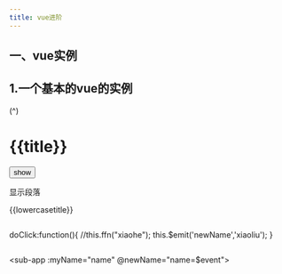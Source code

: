 ```yaml
---
title: vue进阶
---
```

## 一、vue实例

## 1.一个基本的vue的实例

(^) <head>
<meta charset="UTF-8">
<title></title>
</head>
<body>
<div id="app">
<h1>
{{title}}
</h1>
<button id="btn" @click="btnclick">show</button>
<p v-if="showFlag">显示段落</p>
{{lowercasetitle}}
</div>
</body>
<script src="https://cdn.bootcss.com/vue/2.5.17-beta.0/vue.min.js"></script>
<script>
var v1 = new Vue(
{
el:"#app",
data:{
title:"This is Title",
showFlag:false
},
methods:{
btnclick:function(){
this.showFlag=true;
this.updateTitle("this is new title");
},
updateTitle:function(d){
this.title = d;
}
},
computed:{
lowercasetitle:function(){
return this.title.toLowerCase();
}
},
watch:{
title:function(newVal,oldVal){
console.log(newVal)
}
}
}

### 2.新的实例

### 3.一个实例改变另一个实例中的内容，通过给实例命名

#### 在一个实例中，通过调用另一个实例的属性，来操作其属性

### 4.在vue外面操作vue实例——操作属性

### 5.调用vue实例中的方法——操作方法

### 6.为vue实例设置属性

```
vue中的实例属性
```

#### 设置实例属性

#### )

```
</script>
```

```
new Vue({
el:"#app2"
})
```

```
var v1 = new Vue();
var v2 = new Vue({
el:"#app2",
data:{},
methods:{
changeTitle:function(){
v1.title = "changed title";
}
}
});
```

```
setTimeout(function(){
v1.title="st title";
}, 2000 );
```

```
setTimeout(function(){
v1.btnclick();
}, 2000 );
```

```
v1.$data
v1.$el
```

```
实例属性还能这么调用： v1.$data.title 相当于 v1.title
```

### 7.实例属性ref的用法：相当于是id

### 8.动态绑定vue实例到页面中

mount 加载的意思

## 二、Vue组件

#### 万事万物皆对象

#### 万物皆组件

### 1.vue组件

Vue.componet 实现全局注册

```
var data = {
arg1:"arg1 value"
};
var v2 = new Vue({
el:"#app2",
data:data,
```

```
<div id="app">
<button ref="mybtn1" id="btn" @click="btnclick">show</button>
<button ref="mybtn2" id="btn" @click="btnclick">show</button>
</div>
```

```
methods:{
btnclick:function(){
this.$refs.mybtn1.innerText = "tttttbbbbnnnn";
}
}
```

```
<div id="app3"></div>
<script>
var v3 = new Vue({
```

```
template:"<h1>hello</h1>"
});
v3.$mount("#app3");
</script>
```

注意： div得是vue的实例，组件创建好后，只要被vue注册过的div里面，都能使用该组件

### 2.vue的生命周期函数

在控制台查看各函数的调用顺序，并调用destroy，再点改变title按钮，发现改变不了，因为已被销毁

```
<div id="app1">
<hello></hello>
</div>
Vue.component("hello",{
template:"<h1>hello</h1>"
})
new Vue({
el:"#app1"
})
```

```
<html>
<head>
<meta charset="UTF-8">
<title>生命周期</title>
</head>
<body>
<div id="app1">
{{title}}
<button type="button" @click="changeTitle">change title</button>
<button type="button" @click="destroy">destroy</button>
</div>
</body>
<script src="https://cdn.bootcss.com/vue/2.5.17-beta.0/vue.min.js"></script>
<script>
new Vue({
el:"#app1",
data:{
title:"this is title"
},
methods:{
changeTitle:function(){
this.title= "new title";
},
destroy:function(){
this.$destroy();
}
},
beforeCreate(){
console.log("beforeCreate")
},
created(){
console.log("created")
},
beforeMount(){
console.log("beforeMount")
```

### 3.一个页面中只有一个div，其他的都是vue组件

vue组件里的data必须使用function的形式对{}对象进行封装，防止对其他数据的修改。 注意，template里必须有
一个根节点。

#### }

```
mounted(){
console.log("mounted")
},
beforeUpdate(){
console.log("beforeUpdate")
},
updated(){
console.log("updated")
},
beforeDestroy(){
console.log("beforeDestory")
},
destroyed(){
console.log("destory")
}
})
</script>
</html>
```

```
<head>
<meta charset="UTF-8">
<title>component</title>
</head>
<body>
<div id="app1">
<my-cap></my-cap>
</div>
<div id="app2">
```

```
</div>
</body>
<script src="https://cdn.bootcss.com/vue/2.5.17-beta.0/vue.js"></script>
<script>
new Vue({
el:"#app2",
template:"<div>aaa</div>"
});
```

```
Vue.component("my-cap",{
data(){
return {
status:"hellllllllo"
}
},
```

```
template:'<p>{{status}}<button @click="changebtn">btn</button></p>',
```

#### 改进版：提高了代码的重用性——万物皆组件

## 三、vue开发模式

### 1.vue-cli骨架

```
methods:{
changebtn:function(){
this.status = "enennnnnnn"
}
}
```

```
});
new Vue({
el:"#app1"
})
</script>
```

```
var cmp = {
data(){
return {
status:"hellllllllo"
}
},
template:'<p>{{status}}<button @click="changebtn">btn</button></p>',
methods:{
changebtn:function(){
this.status = "enennnnnnn"
}
}
}
new Vue({
el:"#app1",
components:{
"my-cap":cmp
}
})
new Vue({
el:"#app2",
components:{
"cap":cmp
}
```

```
})
```

```
CLI（command line interfaces ）命令行接口。在进行Vue项目开发时，可以选择不同的Vue模板进行项目的搭
建，比如simple、webpack-simple、webpack、browserify/browserify-simple等；vue-cli是官方提供的一个脚
手架（预先定义好的目录结构及基础代码，咱们在创建 Maven 项目时可以选择创建一个骨架项目，这个骨架项目就是脚
手架），用于快速生成一个 vue 的项目模板。
```

### 2.详细步骤

```
下载安装node.js https://nodejs.org/en/download/
在node.js的cmd组件（command prompt）中安装vue-cli
```

```
创建vue项目文件夹并打开
```

```
使用vue list命令查看当前可用的vue骨架
使用vue命令创建基于vue-webpack-simple骨架的项目,vue-cli-demo是项目名，过程中需要输入一些参数，
回车是使用提示的值
```

```
创建基于webpack骨架的项目
```

```
查阅readme.md文档
```

### 3.webpack-simple模板初体验

#### 1)进入到项目文件中，安装依赖环境

#### 2)进入开发模式

```
如果提示缺少依赖东西，尝试重新 npm install，如果缺少node-sass，执行以下内容：
```

```
npm install vue-cli -g
```

```
mkdir d:/vuedemo
```

```
cd d:/vuedemo
```

```
vue init webpack-simple vue-cli-demo
```

```
vue init webpack vue-cli-demo
```

```
npm install #安装依赖环境
```

```
npm run dev #进入开发模式
```

```
npm run build #发布项目
```

```
npm install
```

```
npm run dev
```

```
如果npm命令无法使用，可以使用淘宝镜像http://npm.taobao.org/
操作步骤如下：
```

```
开始组件开发 修改主组件App.vue
```

## 四、编写app.vue

### 1.注意template必须有一个根节点

#### 这样会报错

### 2.在App.vue组件中使用另一个vue组件

```
npm install node-sass
```

```
# 1. 安装cnpm
npm install -g cnpm --registry=https://registry.npm.taobao.org
# 2. 使用cnpm代替npm
cnpm install
cnpm run dev
cnpm run build
```

```
<template>
<div>
{{title}}
</div>
</template>
```

```
<script>
export default {
data(){
return {
title:"helloooooooo!"
}
}
}
</script>
```

```
<template>
<div>
{{title}}
</div>
<span>
</span>
</template>
```

```
新建Home.vue
```

```
修改main.js
```

定义Home.vue为组件，并设置其标签名字

```
修改App.vue
```

直接使用在main.js中定义的组件的标签名

### 3.组件中嵌套组件

app内使用home，home内使用subcontent。并在home中本地注册subcontent组件。

```
<template>
<div>
label: {{label}}
<button @click="changeLable">btttttttn</button>
</div>
</template>
<script>
export default {
data(){
return {
label:"i am a label"
}
},
methods:{
changeLable(){
this.label = "yes a label!"
}
}
}
</script>
<style>
</style>
```

```
import Vue from 'vue'
import App from './App.vue'
import Home from './Home.vue'
```

```
Vue.component("app-server-home",Home)
```

```
new Vue({
el: '#app',
render: h => h(App)
})
```

```
<template>
<app-server-home></app-server-home>
</template>
```

## 五、在项目中使用bootstrap

### 1.在index.html中引入bootstrap.css

### 2.编写组件，组件中使用bootstrap

编写header、footer、content组件

```
header组件
```

```
footer组件
```

```
<template>
<div>
<app-server-subcontent v-for="(sc,i) in 5":key="i">
</app-server-subcontent>
</div>
</template>
<script>
//本地注册
import SubContent from "./SubContent.vue"
export default {
components:{
"app-server-subcontent":SubContent
}
}
</script>
```

```
<head>
<meta charset="utf-8">
<title>vuedemo2</title>
<link rel="stylesheet"
href="https://cdn.jsdelivr.net/npm/bootstrap@3.3.7/dist/css/bootstrap.min.css" />
</head>
```

```
<template>
<div class="col-xs-12">
<header>
This is Header!!!
</header>
</div>
</template>
```

```
content组件
```

### 3.在app.vue中本地注册这些组件并使用

## 六、组件的全局注册

在main.js中注册组件，该组件能够在项目中的每个Vue中被使用

```
<template>
<div class="col-xs-12">
<footer>
All Right Copy
</footer>
</div>
</template>
```

```
<template>
<div class="col-xs-12 col-sm-6">
<ul class="list-group">
<li class="list-group-item" v-for="(s,i) in 5" :key="i">
{{s}}
</li>
</ul>
</div>
</template>
```

```
<template>
<div id="app">
<app-header></app-header>
<app-content></app-content>
<app-footer></app-footer>
</div>
</template>
```

```
<script>
//内部注册
import Footer from "Footer.vue"
import Header from "Header.vue"
import Content from "Content.vue"
export default {
components:{
"app-footer":Footer,
"app-header":Header,
"app-content":Content
}
}
</script>
```

## 七、在组件中使用样式

#### 在组件中定义样式，组件里的样式会影响所有组件，如何设定，让样式只作用于当前组件

content组件中的style将会影响整个页面的元素，因此在组件的style标签里加入scoped关键字，让该样式只作用于
当前组件。

## 八、各组件中的参数传递

### 1.父传子

通过父vue的标签属性传递参数：

```
App.vue
```

```
import Home from './Home.vue';
Vue.component("appHome",Home);
```

```
<template>
<div class="col-xs-12 col-sm-6">
<ul class="list-group">
<li class="list-group-item" v-for="(s,i) in 5" :key="i">
{{s}}
</li>
</ul>
</div>
</template>
```

```
<script>
</script>
```

```
<style scoped>
div{
border: 1px solid red;
}
</style>
```

```
<template>
<div id="app">
<sub-app :myName="name"></sub-app>
</div>
</template>
```

```
<script>
//内部注册
import Sub1 from "@/subapp/sub1.vue"
export default {
data(){
return {
name:"xiaoyu"
}
```

```
sub1.vue
```

props后存放数组，表示可以拿多个参数。也可以改写成一个对象：

### 2.子组件调用父组件中的函数并传递参数

```
App.vue
```

#### }

```
components:{
subApp:Sub
}
}
</script>
```

```
<template>
<div>
<h1>{{myName}}</h1>
</div>
</template>
```

```
<script>
export default{
props:['myName']
}
</script>
```

```
<template>
<div>
<h1>{{myName}}</h1>
</div>
</template>
```

```
<script>
export default{
//props:['myName']
props:{
myName:{
type:String,
required:true,
default:'xx'
}
}
}
</script>
```

```
<template>
```

```
sub1.vue
```

<div id="app">
<sub-app :myName="name" :ffn="changeName"></sub-app>
</div>
</template>

<script>
//内部注册
import Sub1 from "@/subapp/sub1.vue"
export default {
data(){
return {
name:"xiaoyu"
}
},
methods:{
changeName:function(name){
this.name = name
}
},
components:{
subApp:Sub
}
}
</script>

<template>
<div>
<h1>{{myName}}</h1>
<button type="button" @click="doClick" >点我</button>
</div>
</template>

<script>
export default{
props:{
myName:{
type:String,
required:true,
default:'xx'
},
ffn:{
type:Function
}
},
methods:{
doClick:function(){
this.ffn("xiaohe");
}
}

}

### 3.改进版的参数传递(常用)

#### 从下往上的事件发射

```
sub1.vue
```
```
App.vue
```
```
</script>

```
```

doClick:function(){
//this.ffn("xiaohe");
this.$emit('newName','xiaoliu');
}

```
```

<sub-app :myName="name" @newName="name=$event"></sub-app>
```

